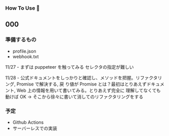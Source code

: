 ### How To Use 🤯

## 000

### 準備するもの

- profile.json
- webhook.txt

11/27 - まずは puppeteer を触ってみる セレクタの指定が難しい

11/28 - 公式ドキュメントをしっかりと確認し、メソッドを把握。リファクタリング, Promise で解決する, 戻
り値が Promise とは？最初はとりあえずドキュメント, Web 上の情報を用いて書いてみる。とりあえず完全に
理解してなくても動けば OK -> そこから徐々に書いて消してのリファクタリングをする

### 予定

- Github Actions
- サーバーレスでの実装
